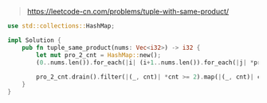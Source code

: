 > https://leetcode-cn.com/problems/tuple-with-same-product/

``` rust
use std::collections::HashMap;

impl Solution {
    pub fn tuple_same_product(nums: Vec<i32>) -> i32 {
        let mut pro_2_cnt = HashMap::new();
        (0..nums.len()).for_each(|i| (i+1..nums.len()).for_each(|j| *pro_2_cnt.entry(nums[i] * nums[j]).or_insert(0) += 1));
        
        pro_2_cnt.drain().filter(|(_, cnt)| *cnt >= 2).map(|(_, cnt)| cnt * (cnt-1) / 2 * 8).sum()
    }
}
```